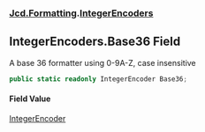 ### [Jcd.Formatting](Jcd_Formatting.md 'Jcd.Formatting').[IntegerEncoders](Jcd_Formatting_IntegerEncoders.md 'Jcd.Formatting.IntegerEncoders')
## IntegerEncoders.Base36 Field
A base 36 formatter using 0-9A-Z, case insensitive  
```csharp
public static readonly IntegerEncoder Base36;
```
#### Field Value
[IntegerEncoder](Jcd_Formatting_IntegerEncoder.md 'Jcd.Formatting.IntegerEncoder')
